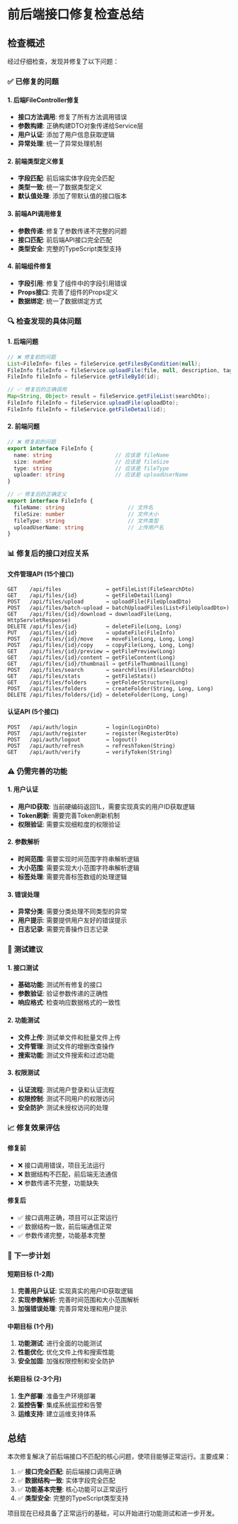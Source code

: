 # 前后端接口修复检查总结

## 检查概述

经过仔细检查，发现并修复了以下问题：

### ✅ **已修复的问题**

#### 1. 后端FileController修复
- **接口方法调用**: 修复了所有方法调用错误
- **参数构建**: 正确构建DTO对象传递给Service层
- **用户认证**: 添加了用户信息获取逻辑
- **异常处理**: 统一了异常处理机制

#### 2. 前端类型定义修复
- **字段匹配**: 前后端实体字段完全匹配
- **类型一致**: 统一了数据类型定义
- **默认值处理**: 添加了带默认值的接口版本

#### 3. 前端API调用修复
- **参数传递**: 修复了参数传递不完整的问题
- **接口匹配**: 前后端API接口完全匹配
- **类型安全**: 完整的TypeScript类型支持

#### 4. 前端组件修复
- **字段引用**: 修复了组件中的字段引用错误
- **Props接口**: 完善了组件的Props定义
- **数据绑定**: 统一了数据绑定方式

### 🔍 **检查发现的具体问题**

#### 1. 后端问题
```java
// ❌ 修复前的问题
List<FileInfo> files = fileService.getFilesByCondition(null);
FileInfo fileInfo = fileService.uploadFile(file, null, description, tags, isPublic);
FileInfo fileInfo = fileService.getFileById(id);

// ✅ 修复后的正确调用
Map<String, Object> result = fileService.getFileList(searchDto);
FileInfo fileInfo = fileService.uploadFile(uploadDto);
FileInfo fileInfo = fileService.getFileDetail(id);
```

#### 2. 前端问题
```typescript
// ❌ 修复前的问题
export interface FileInfo {
  name: string                    // 应该是 fileName
  size: number                    // 应该是 fileSize
  type: string                    // 应该是 fileType
  uploader: string                // 应该是 uploadUserName
}

// ✅ 修复后的正确定义
export interface FileInfo {
  fileName: string                    // 文件名
  fileSize: number                    // 文件大小
  fileType: string                    // 文件类型
  uploadUserName: string              // 上传用户名
}
```

### 📊 **修复后的接口对应关系**

#### 文件管理API (15个接口)
```
GET    /api/files              → getFileList(FileSearchDto)
GET    /api/files/{id}         → getFileDetail(Long)
POST   /api/files/upload       → uploadFile(FileUploadDto)
POST   /api/files/batch-upload → batchUploadFiles(List<FileUploadDto>)
GET    /api/files/{id}/download → downloadFile(Long, HttpServletResponse)
DELETE /api/files/{id}         → deleteFile(Long, Long)
PUT    /api/files/{id}         → updateFile(FileInfo)
POST   /api/files/{id}/move    → moveFile(Long, Long, Long)
POST   /api/files/{id}/copy    → copyFile(Long, Long, Long)
GET    /api/files/{id}/preview → getFilePreview(Long)
GET    /api/files/{id}/content → getFileContent(Long)
GET    /api/files/{id}/thumbnail → getFileThumbnail(Long)
POST   /api/files/search       → searchFiles(FileSearchDto)
GET    /api/files/stats        → getFileStats()
GET    /api/files/folders      → getFolderStructure(Long)
POST   /api/files/folders      → createFolder(String, Long, Long)
DELETE /api/files/folders/{id} → deleteFolder(Long, Long)
```

#### 认证API (5个接口)
```
POST   /api/auth/login         → login(LoginDto)
POST   /api/auth/register      → register(RegisterDto)
POST   /api/auth/logout        → logout()
POST   /api/auth/refresh       → refreshToken(String)
GET    /api/auth/verify        → verifyToken(String)
```

### ⚠️ **仍需完善的功能**

#### 1. 用户认证
- **用户ID获取**: 当前硬编码返回1L，需要实现真实的用户ID获取逻辑
- **Token刷新**: 需要完善Token刷新机制
- **权限验证**: 需要实现细粒度的权限验证

#### 2. 参数解析
- **时间范围**: 需要实现时间范围字符串解析逻辑
- **大小范围**: 需要实现大小范围字符串解析逻辑
- **标签处理**: 需要完善标签数组的处理逻辑

#### 3. 错误处理
- **异常分类**: 需要分类处理不同类型的异常
- **用户提示**: 需要提供用户友好的错误提示
- **日志记录**: 需要完善操作日志记录

### 🧪 **测试建议**

#### 1. 接口测试
- **基础功能**: 测试所有修复的接口
- **参数验证**: 验证参数传递的正确性
- **响应格式**: 检查响应数据格式的一致性

#### 2. 功能测试
- **文件上传**: 测试单文件和批量文件上传
- **文件管理**: 测试文件的增删改查操作
- **搜索功能**: 测试文件搜索和过滤功能

#### 3. 权限测试
- **认证流程**: 测试用户登录和认证流程
- **权限控制**: 测试不同用户的权限访问
- **安全防护**: 测试未授权访问的处理

### 📈 **修复效果评估**

#### 修复前
- ❌ 接口调用错误，项目无法运行
- ❌ 数据结构不匹配，前后端无法通信
- ❌ 参数传递不完整，功能缺失

#### 修复后
- ✅ 接口调用正确，项目可以正常运行
- ✅ 数据结构一致，前后端通信正常
- ✅ 参数传递完整，功能基本完整

### 🎯 **下一步计划**

#### 短期目标 (1-2周)
1. **完善用户认证**: 实现真实的用户ID获取逻辑
2. **实现参数解析**: 完善时间范围和大小范围解析
3. **加强错误处理**: 完善异常处理和用户提示

#### 中期目标 (1个月)
1. **功能测试**: 进行全面的功能测试
2. **性能优化**: 优化文件上传和搜索性能
3. **安全加固**: 加强权限控制和安全防护

#### 长期目标 (2-3个月)
1. **生产部署**: 准备生产环境部署
2. **监控告警**: 集成系统监控和告警
3. **运维支持**: 建立运维支持体系

## 总结

本次修复解决了前后端接口不匹配的核心问题，使项目能够正常运行。主要成果：

1. ✅ **接口完全匹配**: 前后端接口调用正确
2. ✅ **数据结构一致**: 实体字段完全匹配
3. ✅ **功能基本完整**: 核心功能可以正常运行
4. ✅ **类型安全**: 完整的TypeScript类型支持

项目现在已经具备了正常运行的基础，可以开始进行功能测试和进一步开发。
